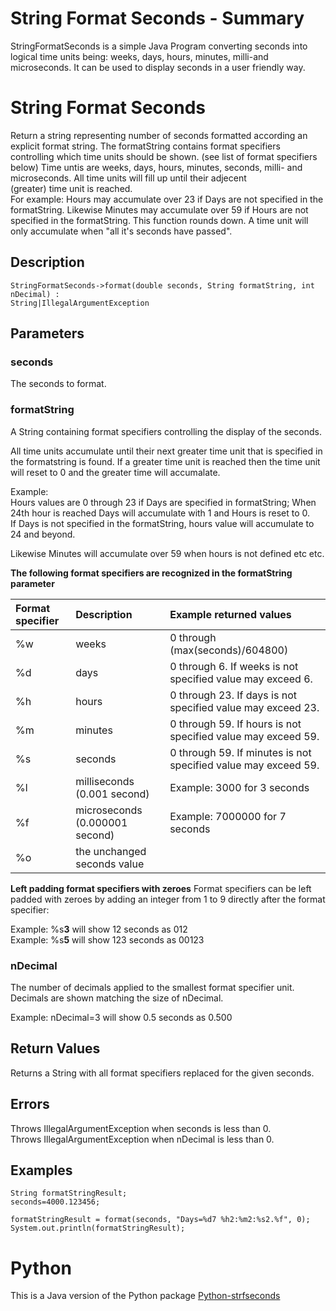 # String Format Seconds - Summary

StringFormatSeconds is a simple Java Program converting seconds into 
logical time units being: weeks, days, hours, minutes, milli-and 
microseconds. It can be used to display seconds in a user friendly way.

# String Format Seconds

Return a string representing number of seconds formatted according an
explicit format string. The formatString contains format specifiers 
controlling which time units should be shown. (see list of format 
specifiers below)
Time untis are weeks, days, hours, minutes, seconds, milli- and 
microseconds. All time units will fill up until their adjecent  
(greater) time unit is reached.  
For example: Hours may accumulate over 23 if Days are not specified in 
the formatString. Likewise Minutes may accumulate over 59 if Hours are 
not specified in the formatString.
This function rounds down. A time unit will only accumulate when "all 
it's seconds have passed".

## Description
```
StringFormatSeconds->format(double seconds, String formatString, int nDecimal) :
String|IllegalArgumentException
```

## Parameters

### seconds
The seconds to format. 

### formatString
A String containing format specifiers controlling the display of the 
seconds.

All time units accumulate until their next greater time unit that is 
specified in the formatstring is found. If a greater time unit is 
reached then the time unit will reset to 0 and the greater time will 
accumalate.

Example:  
Hours values are 0 through 23 if Days are specified in formatString;
When 24th hour is reached Days will accumulate with 1 and Hours is 
reset to 0.  
If Days is not specified in the formatString, hours value will 
accumulate to 24 and beyond.

Likewise Minutes will accumulate over 59 when hours is not defined etc 
etc.

**The following format specifiers are recognized in the formatString parameter**

Format specifier | Description                          | Example returned values
:--              | :--                                  | :--
%w               | weeks                                | 0 through (max(seconds)/604800)
%d               | days                                 | 0 through 6. If weeks is not specified value may exceed 6.
%h               | hours                                | 0 through 23. If days is not specified value may exceed 23.
%m               | minutes                              | 0 through 59. If hours is not specified value may exceed 59.
%s               | seconds                              | 0 through 59. If minutes is not specified value may exceed 59.
%l               | milliseconds (0.001 second)          | Example: 3000 for 3 seconds
%f               | microseconds (0.000001 second)       | Example: 7000000 for 7 seconds
%o               | the unchanged seconds value
  
  
  
**Left padding format specifiers with zeroes**
Format specifiers can be left padded with zeroes by adding an
integer from 1 to 9 directly after the format specifier:

Example: %s**3** will show 12 seconds as 012  
Example: %s**5** will show 123 seconds as 00123
  
  
### nDecimal
The number of decimals applied to the smallest format specifier unit.  
Decimals are shown matching the size of nDecimal.

Example: nDecimal=3 will show 0.5 seconds as 0.500


## Return Values
Returns a String with all format specifiers replaced for the given 
seconds. 


## Errors
Throws IllegalArgumentException when seconds is less than 0.  
Throws IllegalArgumentException when nDecimal is less than 0.


## Examples
```
String formatStringResult;
seconds=4000.123456;

formatStringResult = format(seconds, "Days=%d7 %h2:%m2:%s2.%f", 0);
System.out.println(formatStringResult);
```



# Python
This is a Java version of the Python package
[Python-strfseconds](https://github.com/remivisser/Python-strfseconds)
